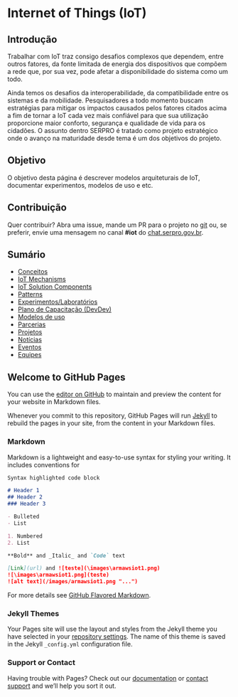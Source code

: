 # Internet of Things (IoT)

## Introdução

Trabalhar com IoT traz consigo desafios complexos que dependem, entre outros fatores, da fonte limitada de energia dos dispositivos que compõem a rede que, por sua vez, pode afetar a disponibilidade do sistema como um todo. 

Ainda temos os desafios da interoperabilidade, da compatibilidade entre os sistemas e da mobilidade. Pesquisadores a todo momento buscam estratégias para mitigar os impactos causados pelos fatores citados acima a fim de tornar a IoT cada vez mais confiável para que sua utilização proporcione maior conforto, segurança e qualidade de vida para os cidadões. O assunto dentro SERPRO é tratado como projeto estratégico onde o avanço na maturidade desde tema é um dos objetivos do projeto.


## Objetivo
O objetivo desta página é descrever modelos arquiteturais de IoT, documentar experimentos, modelos de uso e etc.

## Contribuição
Quer contribuir? Abra uma issue, mande um PR para o projeto no [git](https://git.serpro/dedat/arquitetura/iot) ou, se preferir, envie uma mensagem no canal **#iot** do [chat.serpro.gov.br](https://chat.serpro.gov.br/channel/iot).

## Sumário

- [Conceitos](introduction.md)
- [IoT Mechanisms](iot_mechanisms.md)
- [IoT Solution Components](iot_solution_components.md)
- [Patterns](patterns.md)
- [Experimentos/Laboratórios](experimentos.md)
- [Plano de Capacitação (DevDev)](capacitacao.md)
- [Modelos de uso](modelos_uso.md)
- [Parcerias](parcerias.md)
- [Projetos](projetos.md)
- [Notícias](noticias.md)
- [Eventos](Eventos.md)
- [Equipes](equipes.md)









## Welcome to GitHub Pages

You can use the [editor on GitHub](https://github.com/profclaudiopereira/ArquiteturasdeProjetosIoT/edit/gh-pages/index.md) to maintain and preview the content for your website in Markdown files.

Whenever you commit to this repository, GitHub Pages will run [Jekyll](https://jekyllrb.com/) to rebuild the pages in your site, from the content in your Markdown files.

### Markdown

Markdown is a lightweight and easy-to-use syntax for styling your writing. It includes conventions for

```markdown
Syntax highlighted code block

# Header 1
## Header 2
### Header 3

- Bulleted
- List

1. Numbered
2. List

**Bold** and _Italic_ and `Code` text

[Link](url) and ![teste](\images\armawsiot1.png)
![\images\armawsiot1.png](teste)
![alt text](/images/armawsiot1.png "...")

```

For more details see [GitHub Flavored Markdown](https://guides.github.com/features/mastering-markdown/).

### Jekyll Themes

Your Pages site will use the layout and styles from the Jekyll theme you have selected in your [repository settings](https://github.com/profclaudiopereira/ArquiteturasdeProjetosIoT/settings/pages). The name of this theme is saved in the Jekyll `_config.yml` configuration file.

### Support or Contact

Having trouble with Pages? Check out our [documentation](https://docs.github.com/categories/github-pages-basics/) or [contact support](https://support.github.com/contact) and we’ll help you sort it out.
